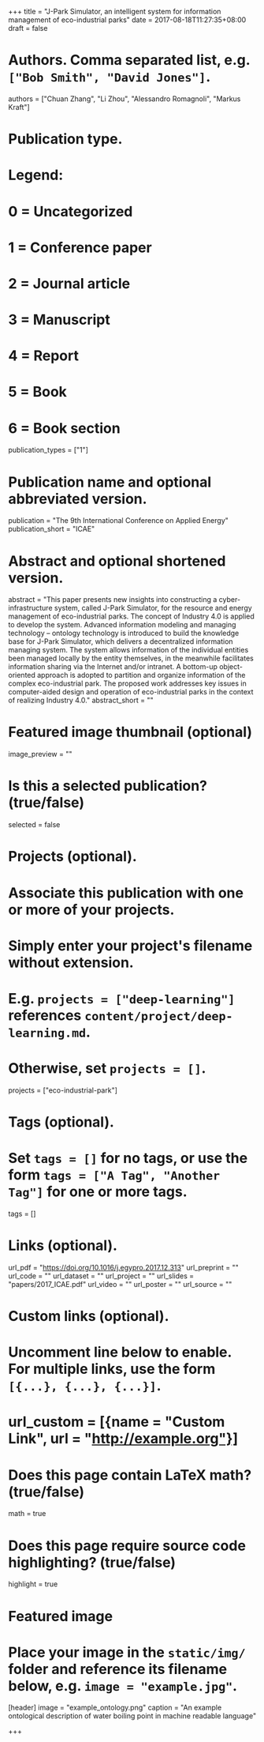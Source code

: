 +++
title = "J-Park Simulator, an intelligent system for information management of eco-industrial parks"
date = 2017-08-18T11:27:35+08:00
draft = false

# Authors. Comma separated list, e.g. `["Bob Smith", "David Jones"]`.
authors = ["Chuan Zhang", "Li Zhou", "Alessandro Romagnoli", "Markus Kraft"]

# Publication type.
# Legend:
# 0 = Uncategorized
# 1 = Conference paper
# 2 = Journal article
# 3 = Manuscript
# 4 = Report
# 5 = Book
# 6 = Book section
publication_types = ["1"]

# Publication name and optional abbreviated version.
publication = "The 9th International Conference on Applied Energy"
publication_short = "ICAE"

# Abstract and optional shortened version.
abstract = "This paper presents new insights into constructing a cyber-infrastructure system, called J-Park Simulator, for the resource and energy management of eco-industrial parks. The concept of Industry 4.0 is applied to develop the system. Advanced information modeling and managing technology – ontology technology is introduced to build the knowledge base for J-Park Simulator, which delivers a decentralized information managing system. The system allows information of the individual entities been managed locally by the entity themselves, in the meanwhile facilitates information sharing via the Internet and/or intranet. A bottom-up object-oriented approach is adopted to partition and organize information of the complex eco-industrial park. The proposed work addresses key issues in computer-aided design and operation of eco-industrial parks in the context of realizing Industry 4.0."
abstract_short = ""

# Featured image thumbnail (optional)
image_preview = ""

# Is this a selected publication? (true/false)
selected = false

# Projects (optional).
#   Associate this publication with one or more of your projects.
#   Simply enter your project's filename without extension.
#   E.g. `projects = ["deep-learning"]` references `content/project/deep-learning.md`.
#   Otherwise, set `projects = []`.
projects = ["eco-industrial-park"]

# Tags (optional).
#   Set `tags = []` for no tags, or use the form `tags = ["A Tag", "Another Tag"]` for one or more tags.
tags = []

# Links (optional).
url_pdf = "https://doi.org/10.1016/j.egypro.2017.12.313"
url_preprint = ""
url_code = ""
url_dataset = ""
url_project = ""
url_slides = "papers/2017_ICAE.pdf"
url_video = ""
url_poster = ""
url_source = ""

# Custom links (optional).
#   Uncomment line below to enable. For multiple links, use the form `[{...}, {...}, {...}]`.
# url_custom = [{name = "Custom Link", url = "http://example.org"}]

# Does this page contain LaTeX math? (true/false)
math = true

# Does this page require source code highlighting? (true/false)
highlight = true

# Featured image
# Place your image in the `static/img/` folder and reference its filename below, e.g. `image = "example.jpg"`.
[header]
image = "example_ontology.png"
caption = "An example ontological description of water boiling point in machine readable language"

+++
